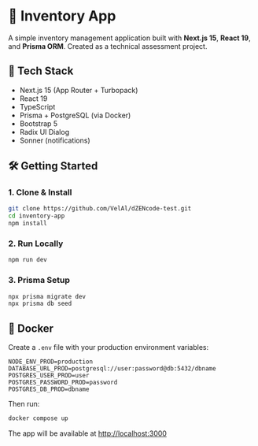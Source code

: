 # 🧾 Inventory App

A simple inventory management application built with **Next.js 15**, **React 19**, and **Prisma ORM**. Created as a technical assessment project.

## 🚀 Tech Stack

- Next.js 15 (App Router + Turbopack)
- React 19
- TypeScript
- Prisma + PostgreSQL (via Docker)
- Bootstrap 5
- Radix UI Dialog
- Sonner (notifications)

## 🛠️ Getting Started

### 1. Clone & Install

```bash
git clone https://github.com/VelAl/dZENcode-test.git
cd inventory-app
npm install
```

### 2. Run Locally

```bash
npm run dev
```

### 3. Prisma Setup

```bash
npx prisma migrate dev
npx prisma db seed
```

## 🐳 Docker

Create a `.env` file with your production environment variables:

```env
NODE_ENV_PROD=production
DATABASE_URL_PROD=postgresql://user:password@db:5432/dbname
POSTGRES_USER_PROD=user
POSTGRES_PASSWORD_PROD=password
POSTGRES_DB_PROD=dbname
```

Then run:

```bash
docker compose up
```

The app will be available at [http://localhost:3000](http://localhost:3000)
